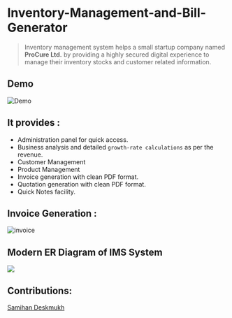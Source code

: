 # Inventory-Management-and-Bill-Generator

> Inventory management system helps a small startup company named **ProCure Ltd.** by providing a highly secured digital experience to manage their inventory stocks and customer related information.

## Demo

![Demo](https://github.com/ShreyasSubhedar/Inventory-Management-and-Bill-Generator/blob/master/images/ezgif-2-9acdfa534bf3.gif)


## It provides :
- Administration panel for quick access.
- Business analysis and detailed `growth-rate calculations` as per the revenue.
- Customer Management  
- Product Management
- Invoice generation with clean PDF format.
- Quotation generation with clean PDF format.
- Quick Notes facility.

## Invoice Generation : 
![invoice](https://github.com/ShreyasSubhedar/Inventory-Management-and-Bill-Generator/blob/master/images/ezgif-2-a015b1e8a851.gif)

##  Modern ER Diagram of IMS System

![](https://github.com/ShreyasSubhedar/Inventory-Management-and-Bill-Generator/blob/master/images/PROCURE%20ER%20DIAGRAM.png)


## Contributions:
[Samihan Deskmukh](https://github.com/samihan25?tab=repositories)
